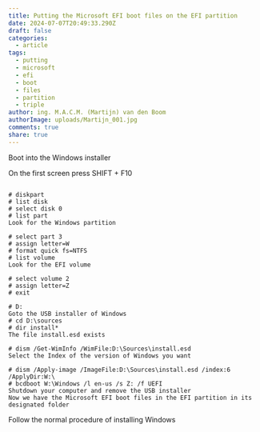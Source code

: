 ```yaml
---
title: Putting the Microsoft EFI boot files on the EFI partition
date: 2024-07-07T20:49:33.290Z
draft: false
categories:
  - article
tags:
  - putting
  - microsoft
  - efi
  - boot
  - files
  - partition
  - triple
author: ing. M.A.C.M. (Martijn) van den Boom
authorImage: uploads/Martijn_001.jpg
comments: true
share: true
---
```

Boot into the Windows installer

On the first screen press SHIFT + F10

```

# diskpart
# list disk
# select disk 0
# list part
Look for the Windows partition

# select part 3
# assign letter=W
# format quick fs=NTFS
# list volume
Look for the EFI volume

# select volume 2
# assign letter=Z
# exit

# D:
Goto the USB installer of Windows
# cd D:\sources
# dir install*
The file install.esd exists

# dism /Get-WimInfo /WimFile:D:\Sources\install.esd
Select the Index of the version of Windows you want

# dism /Apply-image /ImageFile:D:\Sources\install.esd /index:6 /ApplyDir:W:\
# bcdboot W:\Windows /l en-us /s Z: /f UEFI
Shutdown your computer and remove the USB installer
Now we have the Microsoft EFI boot files in the EFI partition in its designated folder

```

Follow the normal procedure of installing Windows